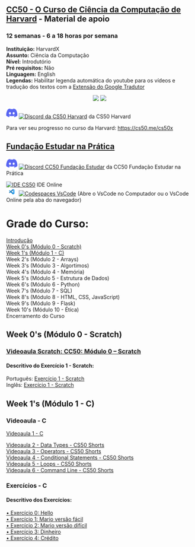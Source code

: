 ## [CC50 - O Curso de Ciência da Computação de Harvard](https://learning.edx.org/course/course-v1:HarvardX+CS50+X/home) - Material de apoio   

### 12 semanas - 6 a 18 horas por semana  
**Instituição:** HarvardX  
**Assunto:** Ciência da Computação   
**Nível:** Introdutório  
**Pré requisitos:** Não  
**Linguagem:** English  
**Legendas:** Habilitar legenda automática do youtube para os vídeos e tradução dos textos com a [Extensão do Google Tradutor](https://chrome.google.com/webstore/detail/google-translate/aapbdbdomjkkjkaonfhkkikfgjllcleb?hl=pt)
  

<p align="center">
  <img src="https://user-images.githubusercontent.com/41968938/205356852-edcc743e-45dc-4731-83c7-a1b42749bac9.jpg"  />  
  <img src="https://user-images.githubusercontent.com/41968938/205356910-c592cc3a-284a-4f30-8149-af54963cb3ff.jpg"  />
</p>

<p align="left">
<a href="https://discord.gg/cs50" title="discord"><img src="icons/discord.svg" width=30 /></a>
<a href="https://discord.gg/cs50"><img src="https://img.shields.io/static/v1?logo=&label=&message=Discord&color=36393f&style=for-the-badge" alt="Discord da CS50 Harvard"></a> da CS50 Harvard
</p>

Para ver seu progresso no curso da Harvard: https://cs50.me/cs50x

## [Fundação Estudar na Prática](https://ead.napratica.org.br/)  
<p align="left">
<a href="https://discord.gg/cs50" title="discord"><img src="icons/discord.svg" width=30 /></a>
<a href="https://discord.gg/rhdVEp7u"><img src="https://img.shields.io/static/v1?logo=discord&label=&message=Discord&color=36393f&style=for-the-badge" alt="Discord CC50 Fundação Estudar"></a> da CC50 Fundação Estudar na Prática
</p>

<a href="https://ide.cs50.io/"><img src="https://img.shields.io/static/v1?logo=&label=&message=IDE-CS50&color=655BE1&style=for-the-badge" alt="IDE CS50"></a> IDE Online  
<a href="https://code.cs50.io/" title="Codespace - Visual Studio Code"><img src="icons/vscode.svg" width=30 /></a>
<a href="https://code.cs50.io/"><img src="https://img.shields.io/static/v1?logo=vscode&label=&message=Codespace&color=655BE1&style=for-the-badge" alt="Codespaces VsCode"></a>  (Abre o VsCode no Computador ou o VsCode Online pela aba do navegador)  


# Grade do Curso:
[Introdução](https://github.com/patyfil/CS50-CC50-Harvard/blob/main/introducao.md)  
[Week 0's (Módulo 0 - Scratch)](https://github.com/patyfil/CS50-CC50-Harvard/blob/main/1-Scratch.md)  
[Week 1's (Módulo 1 - C)](https://github.com/patyfil/CS50-CC50-Harvard/blob/main/1-C.md)    
Week 2's (Módulo 2 - Arrays)  
Week 3's (Módulo 3 - Algortimos)  
Week 4's (Módulo 4 - Memória)  
Week 5's (Módulo 5 - Estrutura de Dados)  
Week 6's (Módulo 6 - Python)  
Week 7's (Módulo 7 - SQL)  
Week 8's (Módulo 8 - HTML, CSS, JavaScript)  
Week 9's (Módulo 9 - Flask)  
Week 10's (Módulo 10 - Ética)  
Encerramento do Curso  


## Week 0's (Módulo 0 - Scratch)  
### [Videoaula Scratch: CC50: Módulo 0 – Scratch](https://www.youtube.com/watch?v=9iPsnGJ3kVE&t=55s) 

#### Descritivo do Exercício 1 - Scratch:
Português: [Exercício 1 - Scratch](https://github.com/patyfil/CS50-CC50-Harvard/blob/main/1-Scratch.md)  
Inglês: [Exercício 1 - Scratch](https://cs50.harvard.edu/x/2022/psets/0/scratch/)  



## Week 1's (Módulo 1 - C)  
### Videoaula - C
[Videoaula 1 - C](https://www.youtube.com/watch?v=rCTePooJP_s&t=283s) 

[Videoaula 2 - Data Types - CS50 Shorts](https://www.youtube.com/watch?v=Fc9htmvVZ9U&t=63s)  
[Videoaula 3 - Operators - CS50 Shorts](https://www.youtube.com/watch?v=f1xZf4iJDWE&t=1s)  
[Videoaula 4 - Conditional Statements - CS50 Shorts](https://www.youtube.com/watch?v=1wsaV5nVC7g)  
[Videoaula 5 - Loops - CS50 Shorts](https://www.youtube.com/watch?v=WgX8e_O7eG8)  
[Videoaula 6 - Command Line - CS50 Shorts](https://www.youtube.com/watch?v=BnJ013X02b8)  

### Exercícios - C
#### Descritivo dos Exercícios: 
[•	Exercício 0: Hello](https://cs50.harvard.edu/x/2022/psets/1/hello/)  
[•	Exercício 1: Mario versão fácil](https://cs50.harvard.edu/x/2022/psets/1/mario/less/)  
[•	Exercício 2: Mario versão difícil](https://cs50.harvard.edu/x/2022/psets/1/mario/more/)  
[•	Exercício 3: Dinheiro](https://cs50.harvard.edu/x/2022/psets/1/cash/)  
[•	Exercício 4: Crédito](https://cs50.harvard.edu/x/2022/psets/1/credit/)  

